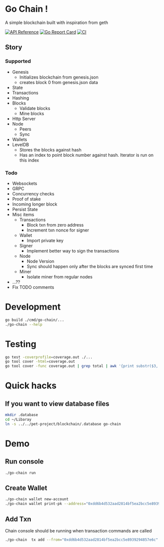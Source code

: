 # Go Chain !
A simple blockchain built with inspiration from geth

[![API Reference](
https://camo.githubusercontent.com/915b7be44ada53c290eb157634330494ebe3e30a/68747470733a2f2f676f646f632e6f72672f6769746875622e636f6d2f676f6c616e672f6764646f3f7374617475732e737667
)](https://pkg.go.dev/github.com/josetom/go-chain?tab=doc)
[![Go Report Card](https://goreportcard.com/badge/github.com/josetom/go-chain)](https://goreportcard.com/report/github.com/josetom/go-chain)
[![CI](https://github.com/josetom/go-chain/actions/workflows/ci.yml/badge.svg)](https://github.com/josetom/go-chain/actions/workflows/ci.yml)

## Story 
### Supported
- Genesis
    - Initializes blockchain from genesis.json
    - creates block 0 from genesis.json data
- State
- Transactions
- Hashing
- Blocks
    - Validate blocks
    - Mine blocks
- Http Server
- Node
    - Peers
    - Sync
- Wallets
- LevelDB
    - Stores the blocks against hash
    - Has an index to point block number against hash. Iterator is run on this index
### Todo
- Websockets
- GRPC
- Concurrency checks
- Proof of stake
- Incoming longer block
- Persist State
- Misc items
    - Transactions
        - Block txn from zero address
        - Increment txn nonce for signer
    - Wallet
        - Import private key
    - Signer
        - Implement better way to sign the transactions
    - Node
        - Node Version
        - Sync should happen only after the blocks are synced first time
    - Miner
        - Isolate miner from regular nodes
- ...??
- Fix TODO comments
# Development
```sh
go build ./cmd/go-chain/...
./go-chain --help
```

# Testing
```sh
go test -coverprofile=coverage.out ./...
go tool cover -html=coverage.out
go tool cover -func coverage.out | grep total | awk '{print substr($3, 1, length($3)-1)}'
```

# Quick hacks
## If you want to view database files
```sh
mkdir .database
cd ~/Libaray
ln -s ../../pet-project/blockchain/.database go-chain
```

# Demo
## Run console
```sh
./go-chain run
```
## Create Wallet
```sh
./go-chain wallet new-account
./go-chain wallet print-pk --address="0xdd6b4d532aad2814bf5ea2bcc5e8939294857e6c"
```
## Add Txn
Chain console should be running when transaction commands are called
```sh
./go-chain  tx add --from="0xdd6b4d532aad2814bf5ea2bcc5e8939294857e6c" --to="0x054b08ac0c3233efe965a6f24071de1353955e59" --value=50 --data="test"
```
